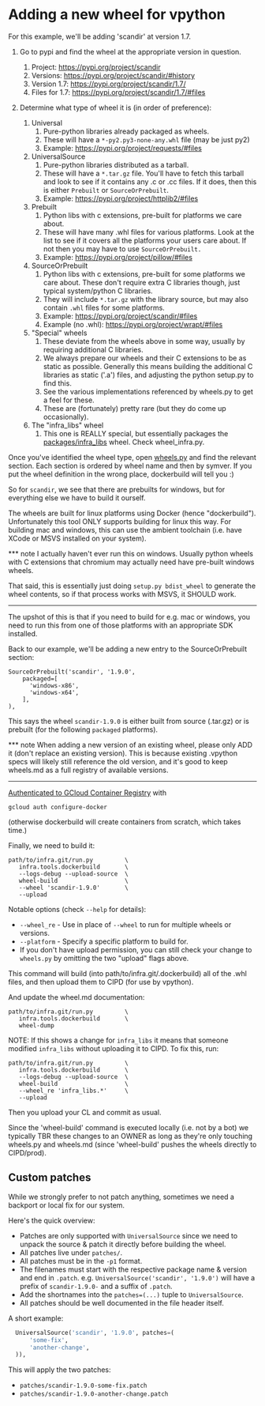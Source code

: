 # Adding a new wheel for vpython

For this example, we'll be adding 'scandir' at version 1.7.

1. Go to pypi and find the wheel at the appropriate version in question.
   1. Project: https://pypi.org/project/scandir
   1. Versions: https://pypi.org/project/scandir/#history
   1. Version 1.7: https://pypi.org/project/scandir/1.7/
   1. Files for 1.7: https://pypi.org/project/scandir/1.7/#files

1. Determine what type of wheel it is (in order of preference):
   1. Universal
      1. Pure-python libraries already packaged as wheels.
      1. These will have a `*-py2.py3-none-any.whl` file (may be just py2)
      1. Example: https://pypi.org/project/requests/#files
   1. UniversalSource
      1. Pure-python libraries distributed as a tarball.
      1. These will have a `*.tar.gz` file. You'll have to fetch this tarball
         and look to see if it contains any .c or .cc files. If it does, then
         this is either `Prebuilt` or `SourceOrPrebuilt`.
      1. Example: https://pypi.org/project/httplib2/#files
   1. Prebuilt
      1. Python libs with c extensions, pre-built for platforms we care about.
      1. These will have many .whl files for various platforms. Look at the list
         to see if it covers all the platforms your users care about. If not
         then you may have to use `SourceOrPrebuilt.`
      1. Example: https://pypi.org/project/pillow/#files
   1. SourceOrPrebuilt
      1. Python libs with c extensions, pre-built for some platforms we care
         about. These don't require extra C libraries though, just typical
         system/python C libraries.
      1. They will include `*.tar.gz` with the library source, but may also
         contain `.whl` files for some platforms.
      1. Example: https://pypi.org/project/scandir/#files
      1. Example (no .whl): https://pypi.org/project/wrapt/#files
   1. "Special" wheels
      1. These deviate from the wheels above in some way, usually by requiring
         additional C libraries.
      1. We always prepare our wheels and their C extensions to be as static as
         possible. Generally this means building the additional C libraries as
         static ('.a') files, and adjusting the python setup.py to find this.
      1. See the various implementations referenced by wheels.py to get a feel
         for these.
      1. These are (fortunately) pretty rare (but they do come up occasionally).
   1. The "infra_libs" wheel
      1. This one is REALLY special, but essentially packages the
         [packages/infra_libs](/packages/infra_libs) wheel. Check
         wheel_infra.py.


Once you've identified the wheel type, open [wheels.py](./wheels.py) and find
the relevant section. Each section is ordered by wheel name and then by symver.
If you put the wheel definition in the wrong place, dockerbuild will tell you :)

So for `scandir`, we see that there are prebuilts for windows, but for
everything else we have to build it ourself.

The wheels are built for linux platforms using Docker (hence "dockerbuild").
Unfortunately this tool ONLY supports building for linux this way. For building
mac and windows, this can use the ambient toolchain (i.e. have XCode or MSVS
installed on your system).

*** note
I actually haven't ever run this on windows. Usually python wheels with
C extensions that chromium may actually need have pre-built windows wheels.

That said, this is essentially just doing `setup.py bdist_wheel` to generate the
wheel contents, so if that process works with MSVS, it SHOULD work.
***

The upshot of this is that if you need to build for e.g. mac or windows, you
need to run this from one of those platforms with an appropriate SDK installed.

Back to our example, we'll be adding a new entry to the SourceOrPrebuilt
section:

    SourceOrPrebuilt('scandir', '1.9.0',
        packaged=[
          'windows-x86',
          'windows-x64',
        ],
    ),

This says the wheel `scandir-1.9.0` is either built from source (.tar.gz) or is
prebuilt (for the following `packaged` platforms).

*** note
When adding a new version of an existing wheel, please only ADD it
(don't replace an existing version). This is because existing .vpython specs
will likely still reference the old version, and it's good to keep wheels.md
as a full registry of available versions.
***

[Authenticated to GCloud Container
Registry](https://cloud.google.com/container-registry/docs/advanced-authentication)
with

    gcloud auth configure-docker

(otherwise dockerbuild will create containers from scratch, which takes time.)


Finally, we need to build it:

    path/to/infra.git/run.py         \
       infra.tools.dockerbuild       \
       --logs-debug --upload-source  \
       wheel-build                   \
       --wheel 'scandir-1.9.0'       \
       --upload

Notable options (check `--help` for details):
  * `--wheel_re` - Use in place of `--wheel` to run for multiple wheels or
    versions.
  * `--platform` - Specify a specific platform to build for.
  * If you don't have upload permission, you can still check your change to
    `wheels.py` by omitting the two "upload" flags above.

This command will build (into path/to/infra.git/.dockerbuild) all of the .whl
files, and then upload them to CIPD (for use by vpython).

And update the wheel.md documentation:

    path/to/infra.git/run.py         \
       infra.tools.dockerbuild       \
       wheel-dump

NOTE: If this shows a change for `infra_libs` it means that someone modified
`infra_libs` without uploading it to CIPD. To fix this, run:

    path/to/infra.git/run.py         \
       infra.tools.dockerbuild       \
       --logs-debug --upload-source  \
       wheel-build                   \
       --wheel_re 'infra_libs.*'     \
       --upload

Then you upload your CL and commit as usual.

Since the 'wheel-build' command is executed locally (i.e. not by a bot) we
typically TBR these changes to an OWNER as long as they're only touching
wheels.py and wheels.md (since 'wheel-build' pushes the wheels directly to
CIPD/prod).

## Custom patches

While we strongly prefer to not patch anything, sometimes we need a backport
or local fix for our system.

Here's the quick overview:

* Patches are only supported with `UniversalSource` since we need to unpack
  the source & patch it directly before building the wheel.
* All patches live under `patches/`.
* All patches must be in the `-p1` format.
* The filenames must start with the respective package name & version and end
  in `.patch`.  e.g. `UniversalSource('scandir', '1.9.0')` will have a prefix
  of `scandir-1.9.0-` and a suffix of `.patch`.
* Add the shortnames into the `patches=(...)` tuple to `UniversalSource`.
* All patches should be well documented in the file header itself.

A short example:

```python
  UniversalSource('scandir', '1.9.0', patches=(
      'some-fix',
      'another-change',
  )),
```

This will apply the two patches:
* `patches/scandir-1.9.0-some-fix.patch`
* `patches/scandir-1.9.0-another-change.patch`
